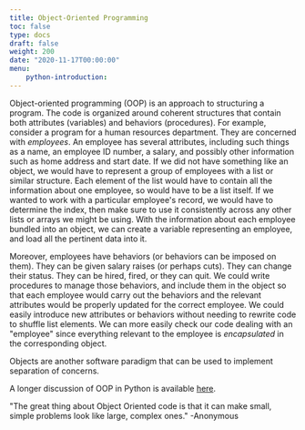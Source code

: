 ```yaml
---
title: Object-Oriented Programming
toc: false
type: docs
draft: false
weight: 200
date: "2020-11-17T00:00:00"
menu:
    python-introduction:
---
```


Object-oriented programming (OOP) is an approach to structuring a program.  The code is organized around coherent structures that contain both attributes (variables) and behaviors (procedures).  For example, consider a program for a human resources department.  They are concerned with _employees_.  An employee has several attributes, including such things as a name, an employee ID number, a salary, and possibly other information such as home address and start date.  If we did not have something like an object, we would have to represent a group of employees with a list or similar structure.  Each element of the list would have to contain all the information about one employee, so would have to be a list itself.  If we wanted to work with a particular employee's record, we would have to determine the index, then make sure to use it consistently across any other lists or arrays we might be using.  With the information about each employee bundled into an object, we can create a variable representing an employee, and load all the pertinent data into it.  

Moreover, employees have behaviors (or behaviors can be imposed on them).  They can be given salary raises (or perhaps cuts).  They can change their status.  They can be hired, fired, or they can quit.  We could write procedures to manage those behaviors, and include them in the object so that each employee would carry out the behaviors and the relevant attributes would be properly updated for the correct employee.  We could easily introduce new attributes or behaviors without needing to rewrite code to shuffle list elements.  We can more easily check our code dealing with an "employee" since everything relevant to the employee is _encapsulated_ in the corresponding object.

Objects are another software paradigm that can be used to implement separation of concerns.

A longer discussion of OOP in Python is available [here](https://www.python-course.eu/python3_object_oriented_programming.php).

"The great thing about Object Oriented code is that it can make small, simple problems look like large, complex ones."
-Anonymous

